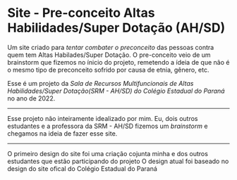# Site - Pre-conceito Altas Habilidades/Super Dotação (AH/SD)
 Um site criado para *tentar combater o preconceito* das pessoas contra quem tem Altas Habilades/Super Dotação.
 O pre-conceito veio de um brainstorm que fizemos no ínicio do projeto, remetendo a ídeia de que não é o mesmo tipo de preconceito sofrido por causa de etnia, gênero, etc.

 Esse é um projeto da _Sala de Recursos Multifuncionais de Altas Habilidades/Super Dotação(SRM - AH/SD) do Colégio Estadual do Paraná_ no ano de 2022. 
***
 Esse projeto não inteiramente idealizado por mim. Eu, dois outros estudantes e a professora da SRM - AH/SD fizemos um _brainstorm_ e chegamos na ideia de fazer esse site. 
***
O primeiro design do site foi uma criação cojunta minha e dos outros estudantes que estão participando do projeto
O design atual foi baseado no design do site ofical do Colégio Estadual do Paraná
